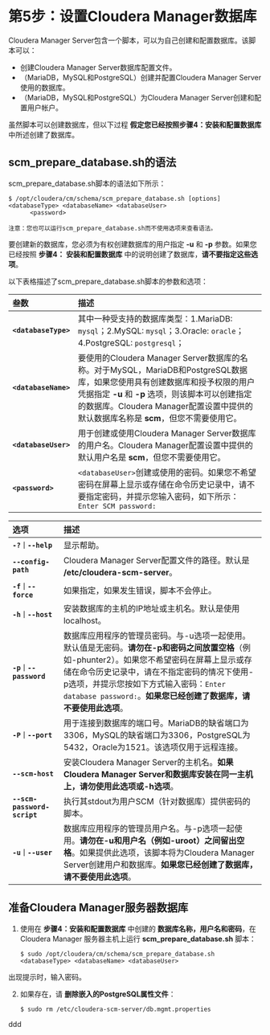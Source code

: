 第5步：设置Cloudera Manager数据库
================================================================================
Cloudera Manager Server包含一个脚本，可以为自己创建和配置数据库。该脚本可以：
+ 创建Cloudera Manager Server数据库配置文件。
+ （MariaDB，MySQL和PostgreSQL）创建并配置Cloudera Manager Server使用的数据库。
+ （MariaDB，MySQL和PostgreSQL）为Cloudera Manager Server创建和配置用户帐户。

虽然脚本可以创建数据库，但以下过程 **假定您已经按照步骤4：安装和配置数据库** 中所述创建了数据库。

## scm_prepare_database.sh的语法
scm_prepare_database.sh脚本的语法如下所示：
```shell
$ /opt/cloudera/cm/schema/scm_prepare_database.sh [options] <databaseType> <databaseName> <databaseUser>
      <password>
```
```
注意：您也可以运行scm_prepare_database.sh而不使用选项来查看语法。
```
要创建新的数据库，您必须为有权创建数据库的用户指定 **-u** 和 **-p** 参数。如果您已经按照 **步骤4：
安装和配置数据库** 中的说明创建了数据库，**请不要指定这些选项**。

以下表格描述了scm_prepare_database.sh脚本的参数和选项：

| 叁数 | 描述 |
| :------------- | :------------- |
| **`<databaseType>`** | 其中一种受支持的数据库类型：1.MariaDB: `mysql`；2.MySQL: `mysql`；3.Oracle: `oracle`；4.PostgreSQL: `postgresql`； |
| **`<databaseName>`** | 要使用的Cloudera Manager Server数据库的名称。对于MySQL，MariaDB和PostgreSQL数据库，如果您使用具有创建数据库和授予权限的用户凭据指定 **-u** 和 **-p** 选项，则该脚本可以创建指定的数据库。Cloudera Manager配置设置中提供的默认数据库名称是 **scm**，但您不需要使用它。 |
| **`<databaseUser>`** | 用于创建或使用Cloudera Manager Server数据库的用户名。Cloudera Manager配置设置中提供的默认用户名是 **scm**，但您不需要使用它。 |
| **`<password>`** | `<databaseUser>`创建或使用的密码。如果您不希望密码在屏幕上显示或存储在命令历史记录中，请不要指定密码，并提示您输入密码，如下所示：`Enter SCM password:` |

| 选项 | 描述 |
| :------------- | :------------- |
| **`-?｜--help`** | 显示帮助。 |
| **`--config-path`** | Cloudera Manager Server配置文件的路径。默认是 **/etc/cloudera-scm-server**。|
| **`-f｜--force`** | 如果指定，如果发生错误，脚本不会停止。 |
| **`-h｜--host`** | 安装数据库的主机的IP地址或主机名。默认是使用localhost。|
| **`-p｜--password`** | 数据库应用程序的管理员密码。与-u选项一起使用。默认值是无密码。**请勿在-p和密码之间放置空格**（例如-phunter2）。如果您不希望密码在屏幕上显示或存储在命令历史记录中，请在不指定密码的情况下使用-p选项，并提示您按如下方式输入密码：`Enter database password:`。**如果您已经创建了数据库，请不要使用此选项**。 |
| **`-P｜--port`** | 用于连接到数据库的端口号。MariaDB的缺省端口为3306，MySQL的缺省端口为3306，PostgreSQL为5432，Oracle为1521。该选项仅用于远程连接。 |
| **`--scm-host`** | 安装Cloudera Manager Server的主机名。**如果Cloudera Manager Server和数据库安装在同一主机上，请勿使用此选项或-h选项**。 |
| **`--scm-password-script`** | 执行其stdout为用户SCM（针对数据库）提供密码的脚本。 |
| **`-u｜--user`** | 数据库应用程序的管理员用户名。与-p选项一起使用。**请勿在-u和用户名（例如-uroot）之间留出空格**。如果提供此选项，该脚本将为Cloudera Manager Server创建用户和数据库。**如果您已经创建了数据库，请不要使用此选项**。 |

## 准备Cloudera Manager服务器数据库
1. 使用在 **步骤4：安装和配置数据库** 中创建的 **数据库名称，用户名和密码**，在Cloudera Manager
服务器主机上运行 **scm_prepare_database.sh** 脚本：
    ```shell
    $ sudo /opt/cloudera/cm/schema/scm_prepare_database.sh <databaseType> <databaseName> <databaseUser>
    ```
  出现提示时，输入密码。

2. 如果存在，请 **删除嵌入的PostgreSQL属性文件**：
    ```shell
    $ sudo rm /etc/cloudera-scm-server/db.mgmt.properties
    ```










































ddd
